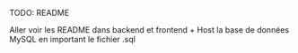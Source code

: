 TODO: README

Aller voir les README dans backend et frontend
+
Host la base de données MySQL en important le fichier .sql
